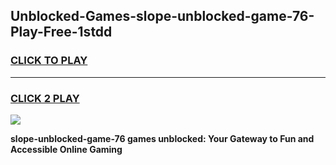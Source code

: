 
## Unblocked-Games-slope-unblocked-game-76-Play-Free-1stdd
<h3>
<a href="https://premium76.site?title=slope-unblocked-game-76&ref=22A">CLICK TO PLAY</a></h3>
<hr>

<h3>
<a href="https://premium76.site?title=slope-unblocked-game-76&ref=22A">CLICK 2 PLAY</a>
  
</h3>

<a href="https://premium76.site?title=slope-unblocked-game-76&ref=22A"><img src="https://clearcache.store/games.png"></a>


**slope-unblocked-game-76 games unblocked: Your Gateway to Fun and Accessible Online Gaming**
